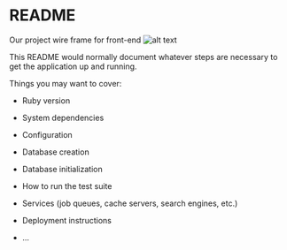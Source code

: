 # README

Our project wire frame for front-end
    ![alt text](https://github.com/hong710/adventure_forum/blob/main/public/main_adventure_forum.PNG)

This README would normally document whatever steps are necessary to get the
application up and running.

Things you may want to cover:

* Ruby version

* System dependencies

* Configuration

* Database creation

* Database initialization

* How to run the test suite

* Services (job queues, cache servers, search engines, etc.)

* Deployment instructions

* ...
